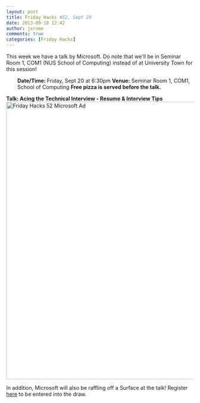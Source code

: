 ```yaml
---
layout: post
title: Friday Hacks #52, Sept 20
date: 2013-09-18 12:42
author: jerome
comments: true
categories: [Friday Hacks]
---
```

This week we have a talk by Microsoft. Do note that we'll be in Seminar Room 1, COM1 (NUS School of Computing) instead of at University Town for this session!
<p style="padding-left: 30px;"><strong>Date/Time: </strong>Friday, Sept 20 at 6:30pm
<strong>Venue:</strong> Seminar Room 1, COM1, School of Computing
<strong>Free pizza is served before the talk.</strong></p>
<strong>Talk: Acing the Technical Interview - Resume &amp; Interview Tips</strong><a href="http://nushackers.org/wp-content/uploads/2013/09/NUS-9-17-9-20-Ad.jpg"><img class="alignnone size-full wp-image-3165" alt="Friday Hacks 52 Microsoft Ad" src="http://nushackers.org/wp-content/uploads/2013/09/NUS-9-17-9-20-Ad.jpg" width="576" height="744" /></a>

In addition, Microsoft will also be raffling off a Surface at the talk! Register <a href="http://tinyurl.com/FridayHacksSurfaceRaffle" target="_blank">here</a> to be entered into the draw.
